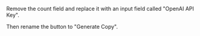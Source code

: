 Remove the count field and replace it with an input field called "OpenAI API Key".

Then rename the button to "Generate Copy".